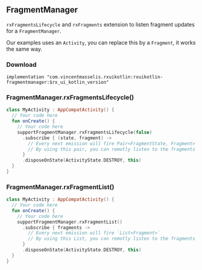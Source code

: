 ## FragmentManager

`rxFragmentsLifecycle` and `rxFragments` extension to listen fragment updates for a `FragmentManager`.

Our examples uses an `Activity`, you can replace this by a `Fragment`, it works the same way.

### Download

`implementation "com.vincentmasselis.rxuikotlin:rxuikotlin-fragmentmanager:$rx_ui_kotlin_version"`

### FragmentManager.rxFragmentsLifecycle()
```kotlin
class MyActivity : AppCompatActivity() {
  // Your code here
  fun onCreate() {
    // Your code here
    supportFragmentManager.rxFragmentsLifecycle(false)
      .subscribe { (state, fragment) ->
        // Every next emission will fire Pair<FragmentState, Fragment>
        // By using this pair, you can remotly listen to the fragments states events
      }
      .disposeOnState(ActivityState.DESTROY, this)
  }
}
```

### FragmentManager.rxFragmentList()
```kotlin
class MyActivity : AppCompatActivity() {
  // Your code here
  fun onCreate() {
    // Your code here
    supportFragmentManager.rxFragmentList()
      .subscribe { fragments ->
        // Every next emission will fire `List<Fragment>`
        // By using this List, you can remotly listen to the fragments adding or removing for the specified supportFragmentManager
      }
      .disposeOnState(ActivityState.DESTROY, this)
  }
}
```
